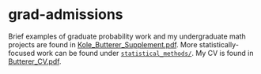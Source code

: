 # grad-admissions
Brief examples of graduate probability work and my undergraduate 
math projects are found in [Kole_Butterer_Supplement.pdf](Kole_Butterer_Supplement.pdf). 
More statistically-focused work can be found under [`statistical_methods/`](statistical_methods/). 
My CV is found in [Butterer_CV.pdf](Butterer_CV.pdf).
